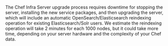 The Chef Infra Server upgrade process requires downtime for stopping the server, installing the new service packages, and then upgrading the server, which will include an automatic OpenSearch/Elasticsearch reindexing operation for existing Elasticsearch/Solr users. We estimate the reindexing operation will take 2 minutes for each 1000 nodes, but it could take more time, depending on your server hardware and the complexity of your Chef data.

